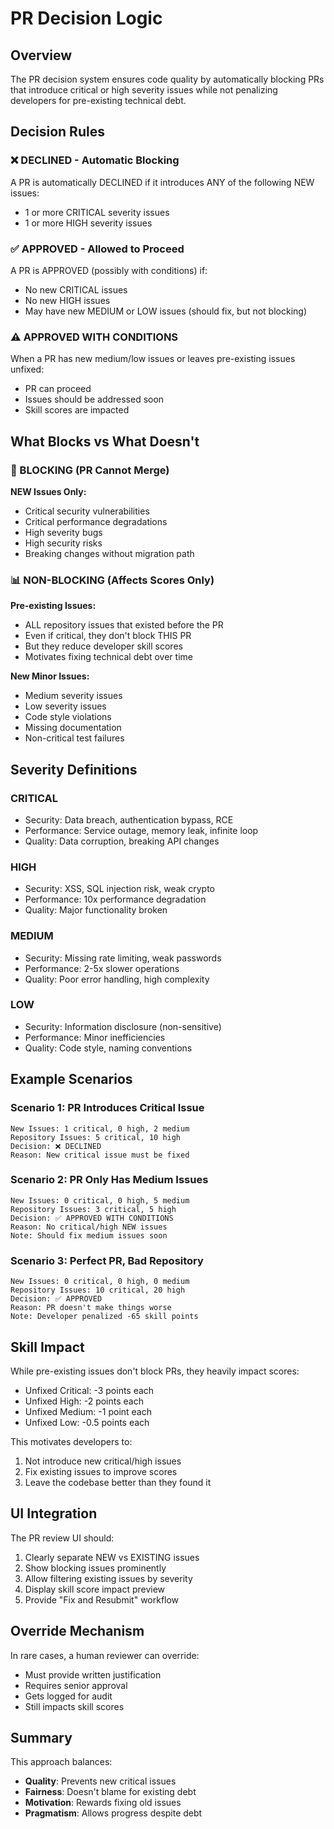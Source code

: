 # PR Decision Logic

## Overview

The PR decision system ensures code quality by automatically blocking PRs that introduce critical or high severity issues while not penalizing developers for pre-existing technical debt.

## Decision Rules

### ❌ DECLINED - Automatic Blocking

A PR is automatically DECLINED if it introduces ANY of the following NEW issues:
- 1 or more CRITICAL severity issues
- 1 or more HIGH severity issues

### ✅ APPROVED - Allowed to Proceed

A PR is APPROVED (possibly with conditions) if:
- No new CRITICAL issues
- No new HIGH issues
- May have new MEDIUM or LOW issues (should fix, but not blocking)

### ⚠️ APPROVED WITH CONDITIONS

When a PR has new medium/low issues or leaves pre-existing issues unfixed:
- PR can proceed
- Issues should be addressed soon
- Skill scores are impacted

## What Blocks vs What Doesn't

### 🚨 BLOCKING (PR Cannot Merge)

**NEW Issues Only:**
- Critical security vulnerabilities
- Critical performance degradations
- High severity bugs
- High security risks
- Breaking changes without migration path

### 📊 NON-BLOCKING (Affects Scores Only)

**Pre-existing Issues:**
- ALL repository issues that existed before the PR
- Even if critical, they don't block THIS PR
- But they reduce developer skill scores
- Motivates fixing technical debt over time

**New Minor Issues:**
- Medium severity issues
- Low severity issues
- Code style violations
- Missing documentation
- Non-critical test failures

## Severity Definitions

### CRITICAL
- Security: Data breach, authentication bypass, RCE
- Performance: Service outage, memory leak, infinite loop
- Quality: Data corruption, breaking API changes

### HIGH
- Security: XSS, SQL injection risk, weak crypto
- Performance: 10x performance degradation
- Quality: Major functionality broken

### MEDIUM
- Security: Missing rate limiting, weak passwords
- Performance: 2-5x slower operations
- Quality: Poor error handling, high complexity

### LOW
- Security: Information disclosure (non-sensitive)
- Performance: Minor inefficiencies
- Quality: Code style, naming conventions

## Example Scenarios

### Scenario 1: PR Introduces Critical Issue
```
New Issues: 1 critical, 0 high, 2 medium
Repository Issues: 5 critical, 10 high
Decision: ❌ DECLINED
Reason: New critical issue must be fixed
```

### Scenario 2: PR Only Has Medium Issues
```
New Issues: 0 critical, 0 high, 5 medium
Repository Issues: 3 critical, 5 high
Decision: ✅ APPROVED WITH CONDITIONS
Reason: No critical/high NEW issues
Note: Should fix medium issues soon
```

### Scenario 3: Perfect PR, Bad Repository
```
New Issues: 0 critical, 0 high, 0 medium
Repository Issues: 10 critical, 20 high
Decision: ✅ APPROVED
Reason: PR doesn't make things worse
Note: Developer penalized -65 skill points
```

## Skill Impact

While pre-existing issues don't block PRs, they heavily impact scores:

- Unfixed Critical: -3 points each
- Unfixed High: -2 points each
- Unfixed Medium: -1 point each
- Unfixed Low: -0.5 points each

This motivates developers to:
1. Not introduce new critical/high issues
2. Fix existing issues to improve scores
3. Leave the codebase better than they found it

## UI Integration

The PR review UI should:
1. Clearly separate NEW vs EXISTING issues
2. Show blocking issues prominently
3. Allow filtering existing issues by severity
4. Display skill score impact preview
5. Provide "Fix and Resubmit" workflow

## Override Mechanism

In rare cases, a human reviewer can override:
- Must provide written justification
- Requires senior approval
- Gets logged for audit
- Still impacts skill scores

## Summary

This approach balances:
- **Quality**: Prevents new critical issues
- **Fairness**: Doesn't blame for existing debt
- **Motivation**: Rewards fixing old issues
- **Pragmatism**: Allows progress despite debt